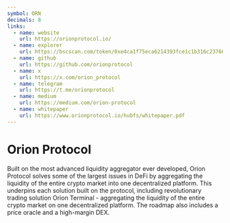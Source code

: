 ```yaml
---
symbol: ORN
decimals: 8
links:
  - name: website
    url: https://orionprotocol.io/
  - name: explorer
    url: https://bscscan.com/token/0xe4ca1f75eca6214393fce1c1b316c237664eaa8e
  - name: github
    url: https://github.com/orionprotocol
  - name: x
    url: https://x.com/orion_protocol
  - name: telegram
    url: https://t.me/orionprotocol
  - name: medium
    url: https://medium.com/orion-protocol
  - name: whitepaper
    url: https://www.orionprotocol.io/hubfs/whitepaper.pdf
---
```


# Orion Protocol

Built on the most advanced liquidity aggregator ever developed, Orion Protocol solves some of the largest issues in DeFi by aggregating the liquidity of the entire crypto market into one decentralized platform. This underpins each solution built on the protocol, including revolutionary trading solution Orion Terminal - aggregating the liquidity of the entire crypto market on one decentralized platform. The roadmap also includes a price oracle and a high-margin DEX.

